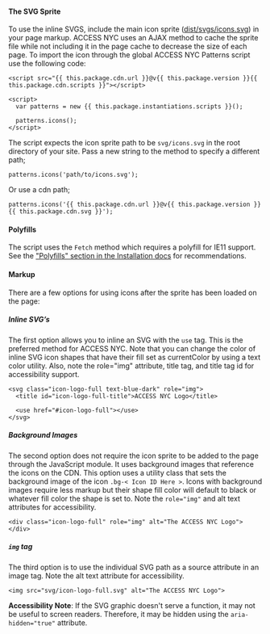 #### The SVG Sprite

To use the inline SVGS, include the main icon sprite ([dist/svgs/icons.svg](https://github.com/CityOfNewYork/ACCESS-NYC-PATTERNS/tree/master/dist/svg/icons.svg)) in your page markup. ACCESS NYC uses an AJAX method to cache the sprite file while not including it in the page cache to decrease the size of each page. To import the icon through the global ACCESS NYC Patterns script use the following code:

    <script src="{{ this.package.cdn.url }}@v{{ this.package.version }}{{ this.package.cdn.scripts }}"></script>

    <script>
      var patterns = new {{ this.package.instantiations.scripts }}();

      patterns.icons();
    </script>

The script expects the icon sprite path to be `svg/icons.svg` in the root directory of your site. Pass a new string to the method to specify a different path;

    patterns.icons('path/to/icons.svg');

Or use a cdn path;

    patterns.icons('{{ this.package.cdn.url }}@v{{ this.package.version }}{{ this.package.cdn.svg }}');

#### Polyfills

The script uses the `Fetch` method which requires a polyfill for IE11 support. See the ["Polyfills" section in the Installation docs](/installation) for recommendations.

#### Markup

There are a few options for using icons after the sprite has been loaded on the page:

##### Inline SVG’s

The first option allows you to inline an SVG with the `use` tag. This is the preferred method for ACCESS NYC. Note that you can change the color of inline SVG icon shapes that have their fill set as currentColor by using a text color utility. Also, note the role="img" attribute, title tag, and title tag id for accessibility support.

    <svg class="icon-logo-full text-blue-dark" role="img">
      <title id="icon-logo-full-title">ACCESS NYC Logo</title>

      <use href="#icon-logo-full"></use>
    </svg>

##### Background Images

The second option does not require the icon sprite to be added to the page through the JavaScript module. It uses background images that reference the icons on the CDN. This option uses a utility class that sets the background image of the icon `.bg-< Icon ID Here >`. Icons with background images require less markup but their shape fill color will default to black or whatever fill color the shape is set to. Note the `role="img"` and alt text attributes for accessibility.

    <div class="icon-logo-full" role="img" alt="The ACCESS NYC Logo"></div>

##### `img` tag

The third option is to use the individual SVG path as a source attribute in an image tag. Note the alt text attribute for accessibility.

    <img src="svg/icon-logo-full.svg" alt="The ACCESS NYC Logo">

**Accessibility Note**: If the SVG graphic doesn't serve a function, it may not be useful to screen readers. Therefore, it may be hidden using the `aria-hidden="true"` attribute.